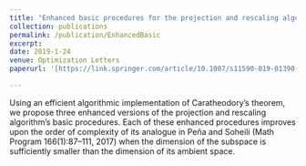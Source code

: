 ```yaml
---
title: "Enhanced basic procedures for the projection and rescaling algorithm"
collection: publications
permalink: /publication/EnhancedBasic
excerpt:
date: 2019-1-24
venue: Optimization Letters
paperurl: '[https://link.springer.com/article/10.1007/s11590-019-01390-4]'

---
```


Using an efficient algorithmic implementation of Caratheodory’s theorem, we propose three enhanced versions of the projection and rescaling algorithm’s basic procedures. Each of these enhanced procedures improves upon the order of complexity of its analogue in Peña and 
Soheili (Math Program 166(1):87–111, 2017) when the dimension of the subspace is sufficiently smaller than the dimension of its ambient space.
